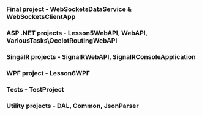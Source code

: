 ### Final project - WebSocketsDataService & WebSocketsClientApp

### ASP .NET projects - Lesson5WebAPI, WebAPI, VariousTasks\OcelotRoutingWebAPI

### SingalR projects - SignalRWebAPI, SignalRConsoleApplication

### WPF project - Lesson6WPF

### Tests - TestProject

### Utility projects - DAL, Common, JsonParser
